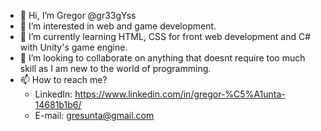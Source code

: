 - 👋 Hi, I’m Gregor @gr33gYss
- 👀 I’m interested in web and game development.
- 🌱 I’m currently learning HTML, CSS for front web development and C# with Unity's game engine.
- 💞️ I’m looking to collaborate on anything that doesnt require too much skill as I am new to the world of programming.
- 📫 How to reach me? 
  -   LinkedIn: https://www.linkedin.com/in/gregor-%C5%A1unta-14681b1b6/
  -   E-mail: gresunta@gmail.com

<!---
gr33gYss/gr33gYss is a ✨ special ✨ repository because its `README.md` (this file) appears on your GitHub profile.
You can click the Preview link to take a look at your changes.
--->
